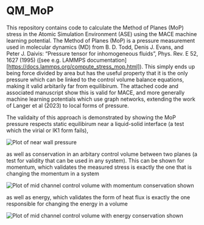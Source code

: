 # QM_MoP

This repository contains code to calculate the Method of Planes (MoP) stress in the Atomic Simulation Environment (ASE) using the MACE machine learning potential. The Method of Planes (MoP) is a pressure measurement used in molecular dynamics (MD) from B. D. Todd, Denis J. Evans, and Peter J. Daivis: “Pressure tensor for inhomogeneous fluids”, Phys. Rev. E 52, 1627 (1995) ([see e.g. LAMMPS documentation][https://docs.lammps.org/compute_stress_mop.html]). This simply ends up being force divided by area but has the useful property that it is the only pressure which can be linked to the control volume balance equations, making it valid arbitarily far from equilibirum. The attached code and associated manuscript show this is valid for MACE, and more generally machine learning potentials which use graph networks, extending the work of Langer et al (2023) to local forms of pressure.

The validaity of this approach is demonstrated by showing the MoP pressure respects static equilibirum near a liquid-solid interface (a test which the virial or IK1 form fails),

![Plot of near wall pressure](https://github.com/edwardsmith999/QM_MoP/blob/[branch]/image.jpg?raw=true)

 as well as conservation in an arbitary control volume between two planes (a test for validity that can be used in any system).
This can be shown for momentum, which validates the measured stress is exactly the one that is changing the momentum in a system

![Plot of mid channel control volume with  momentum conservation shown](https://github.com/edwardsmith999/QM_MoP/blob/[branch]/image.jpg?raw=true)

as well as energy, which validates the form of heat flux is exactly the one responsible for changing the energy in a volume

![Plot of mid channel control volume with energy conservation shown](https://github.com/edwardsmith999/QM_MoP/blob/[branch]/image.jpg?raw=true)
